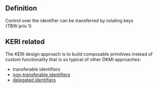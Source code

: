 ## Definition
Control over the identifier can be transferred by rotating keys\
{TBW prio 1}

## KERI related

The KERI design approach is to build composable primitives instead of custom functionality that is so typical of other DKMI approaches:

- transferable identifiers
- [non-transferable identifiers](term_non-transferable-identifier)
- [delegated identifiers](term_delegated-identifier)